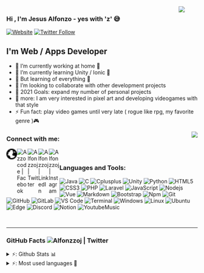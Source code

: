 <img align="right" width="10%" src="https://i.ibb.co/h1qqJMg/logo-png.png"/>

### Hi , I'm Jesus Alfonzo - yes with 'z' 😅

[![Website](https://img.shields.io/static/v1?label=Alfonzzoj.com&message=up&color=blueviolet&style=for-the-badge&logo=microsoft-edge)](https://alfonzzoj.github.io/)
[![Twitter Follow](https://img.shields.io/twitter/follow/Alfonzzoj?color=1DA1F2&logo=twitter&style=for-the-badge)](https://twitter.com/Alfonzzoj)


## I'm Web / Apps Developer

- 🔭 I’m currently working at home 🏡
- 🧐 I’m currently learning Unity / Ionic 📲
- 🌱 But learning of everything 🤣
- 👯 I’m looking to collaborate with other development projects
- 🥅 2021 Goals: expand my number of personal projects
- 🤔 more: I am very interested in pixel art and developing videogames with that style
- ⚡ Fun fact: play video games until very late ( rogue like rpg, my favorite genre )🎮

<img align="right" src="http://estruyf-github.azurewebsites.net/api/VisitorHit?user=Alfonzzoj&repo=Alfonzzoj&countColorcountColor&countColor=%237B1E7B"/>

### Connect with me:

<!-- Website -->
[<img align="left" alt="Azzocode.com" width="28px" src="https://raw.githubusercontent.com/iconic/open-iconic/master/svg/globe.svg" />](https://alfonzzoj.github.io/)
<!--  Facebook -->
[<img align="left" alt="Azzocode | Facebook" width="28px" src="https://cdn.jsdelivr.net/npm/simple-icons@v3/icons/facebook.svg" />][facebook]
<!-- Twitter -->
[<img align="left" width="28px" alt="Alfonzzoj | Twitter" src="https://cdn.jsdelivr.net/npm/simple-icons@v3/icons/twitter.svg"/>][twitter]
<!-- Linkedin -->
[<img align="left" alt="Alfonzzoj | LinkedIn" width="28px" src="https://cdn.jsdelivr.net/npm/simple-icons@v3/icons/linkedin.svg" />][linkedin]
<!-- instagram -->
[<img align="left" alt="Alfonzzoj | Instagram" width="28px" src="https://cdn.jsdelivr.net/npm/simple-icons@v3/icons/instagram.svg" />][instagram]

<br />

### Languages and Tools:


![Java](http://img.shields.io/badge/-Java-5B4638?style=flat-square&logo=java&logoColor=ffffff&color=f7482d)
![C](http://img.shields.io/badge/-C-A8B9CC?style=flat-square&logo=c&logoColor=ffffff)
![Cplusplus](http://img.shields.io/badge/-C++-00599C?style=flat-square&logo=c&logoColor=ffffff)
![Unity](http://img.shields.io/badge/-Unity-00599C?style=flat-square&logo=unity&logoColor=ffffff&color=000000)
![Python](http://img.shields.io/badge/-Python-3776AB?style=flat-square&logo=python&logoColor=ffffff)
![HTML5](https://img.shields.io/badge/-HTML5-%23E44D27?style=flat-square&logo=html5&logoColor=ffffff)
![CSS3](https://img.shields.io/badge/-CSS3-%231572B6?style=flat-square&logo=css3)
![PHP](http://img.shields.io/badge/-PHP-0078D6?style=flat-square&logo=php&logoColor=ffffff&color=777BB4)
![Laravel](http://img.shields.io/badge/-Laravel-0078D6?style=flat-square&logo=laravel&logoColor=ffffff&color=FF2D20)
![JavaScript](https://img.shields.io/badge/-JavaScript-%23F7DF1C?style=flat-square&logo=javascript&logoColor=000000&labelColor=%23F7DF1C&color=%23FFCE5A)
![Nodejs](https://img.shields.io/badge/-Nodejs-339933?style=flat-square&logo=Node.js&logoColor=ffffff)
![Vue](https://img.shields.io/badge/-Vue.js-61DAFB?style=flat-square&logo=vue.js&logoColor=ffffff&color=4FC08D)
![Markdown](https://img.shields.io/badge/-Markdown-000000?style=flat-square&logo=markdown)
![Bootstrap](https://img.shields.io/badge/-Bootstrap-563D7C?style=flat-square&logo=Bootstrap)
![Npm](https://img.shields.io/badge/-npm-CB3837?style=flat-square&logo=npm)
![Git](https://img.shields.io/badge/-Git-%23F05032?style=flat-square&logo=git&logoColor=%23ffffff)
![GitHub](https://img.shields.io/badge/-GitHub-181717?style=flat-square&logo=github)
![GitLab](https://img.shields.io/badge/-GitLab-FCA121?style=flat-square&logo=gitlab)
![VS Code](http://img.shields.io/badge/-VS%20Code-007ACC?style=flat-square&logo=visual-studio-code&logoColor=ffffff)
![Terminal](http://img.shields.io/badge/-Z_shell-0078D6?style=flat-square&logo=windows-terminal&logoColor=ffffff&color=4D4D4D)
![Windows](http://img.shields.io/badge/-Windows-0078D6?style=flat-square&logo=windows&logoColor=ffffff)
![Linux](http://img.shields.io/badge/-Linux-0078D6?style=flat-square&logo=linux&logoColor=ffffff&color=FCC624)
![Ubuntu](http://img.shields.io/badge/-Ubuntu-0078D6?style=flat-square&logo=ubuntu&logoColor=ffffff&color=E95420)
![Edge](http://img.shields.io/badge/-Microsoft_edge-0078D6?style=flat-square&logo=microsoft-edge&logoColor=ffffff&color=0078D7)
![Discord](http://img.shields.io/badge/-Discord-0078D6?style=flat-square&logo=Discord&logoColor=ffffff&color=7289DA)
![Notion](http://img.shields.io/badge/-Notion-0078D6?style=flat-square&logo=notion&logoColor=000000&color=ffffff)
![YoutubeMusic](http://img.shields.io/badge/-Youtube_Music-0078D6?style=flat-square&logo=youtube-music&logoColor=ffffff&color=FF0000)


<br />

---


<!-- ### 📕 Latest Blog Posts

  <!-- BLOG-POST-LIST:START -->
  <!-- Coming soon 😉 -->
  <!-- BLOG-POST-LIST:END -->

<!-- ➡️ [more blog posts...]() -->

<!-- ---  -->

### GitHub Facts    <img  width="20px" alt="Alfonzzoj | Twitter" src="https://cdn.jsdelivr.net/npm/simple-icons@v3/icons/github.svg"/>
<!-- Github stats card -->

<details>
  <summary> ⚡: Github Stats 📊</summary>
      <a >
        <img   src="https://github-readme-stats.vercel.app/api?username=alfonzzoj&show_icons=true&theme=radical&include_all_commits=true" />
      </a>

</details>


<!-- Top langs -->
  <details>
    <summary> ⚡: Most used languages  🧠</summary>
      <a>
        <img style="height:175px"  src="https://github-readme-stats.vercel.app/api/top-langs/?username=ALFONZZOJ&layout=compact&hide=Hack&theme=radical" />
      </a>
  </details>
  




[Website]: alfonzzoj.github.io
[facebook]: https://www.facebook.com/azzocode
[twitter]: https://twitter.com/Alfonzzoj
<!-- [youtube]: https://www.youtube.com/channel/UCqmZwSRUxvYI1aungO3LMlw) -->
[instagram]: https://www.instagram.com/alfonzzoj
[linkedin]: https://www.linkedin.com/in/alfonzzoj/
